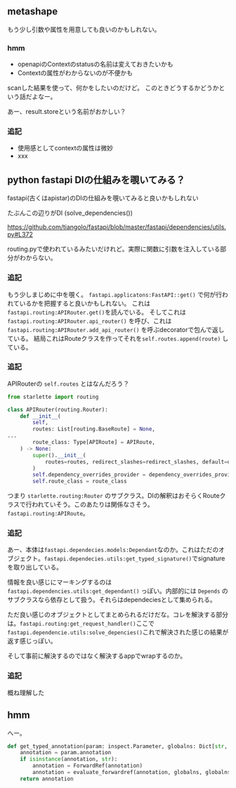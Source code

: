 ## metashape

もう少し引数や属性を用意しても良いのかもしれない。

### hmm

- openapiのContextのstatusの名前は変えておきたいかも
- Contextの属性がわからないのが不便かも

scanした結果を使って、何かをしたいのだけど。
このときどうするかどうかという話だよなー。

あー、result.storeという名前がおかしい？

### 追記

- 使用感としてcontextの属性は微妙
- xxx

## python fastapi DIの仕組みを覗いてみる？

fastapi(古くはapistar)のDIの仕組みを覗いてみると良いかもしれない

たぶんこの辺りがDI (solve_dependencies())

https://github.com/tiangolo/fastapi/blob/master/fastapi/dependencies/utils.py#L372

routing.pyで使われているみたいだけれど。実際に関数に引数を注入している部分がわからない。

### 追記

もう少しまじめに中を覗く。
`fastapi.applicatons:FastAPI::get()` で何が行われているかを把握すると良いかもしれない。
これは`fastapi.routing:APIRouter.get()`を読んでいる。
そしてこれは `fastapi.routing:APIRouter.api_router()` を呼び、これは `fastapi.routing:APIRouter.add_api_router()` を呼ぶdecoratorで包んで返している。
結局これはRouteクラスを作ってそれを`self.routes.append(route)` している。

### 追記

APIRouterの `self.routes` とはなんだろう？

```python
from starlette import routing

class APIRouter(routing.Router):
    def __init__(
        self,
        routes: List[routing.BaseRoute] = None,
...
        route_class: Type[APIRoute] = APIRoute,
    ) -> None:
        super().__init__(
            routes=routes, redirect_slashes=redirect_slashes, default=default
        )
        self.dependency_overrides_provider = dependency_overrides_provider
        self.route_class = route_class
```

つまり `starlette.routing:Router` のサブクラス。DIの解釈はおそらくRouteクラスで行われていそう。このあたりは関係なさそう。`fastapi.routing:APIRoute`。

### 追記

あー、本体は`fastapi.dependecies.models:Dependant`なのか。これはただのオブジェクト。`fastapi.dependecies.utils:get_typed_signature()`でsignatureを取り出している。

情報を良い感じにマーキングするのは `fastapi.dependencies.utils:get_dependant()` っぽい。内部的には `Depends` のサブクラスなら依存として扱う。それらはdependeciesとして集められる。

ただ良い感じのオブジェクトとしてまとめられるだけだな。コレを解決する部分は。`fastapi.routing:get_request_handler()`ここで `fastapi.dependencie.utils:solve_depencies()`これで解決された感じの結果が返す感じっぽい。

そして事前に解決するのではなく解決するappでwrapするのか。

### 追記

概ね理解した

## hmm

へー。

```python
def get_typed_annotation(param: inspect.Parameter, globalns: Dict[str, Any]) -> Any:
    annotation = param.annotation
    if isinstance(annotation, str):
        annotation = ForwardRef(annotation)
        annotation = evaluate_forwardref(annotation, globalns, globalns)
    return annotation
```

